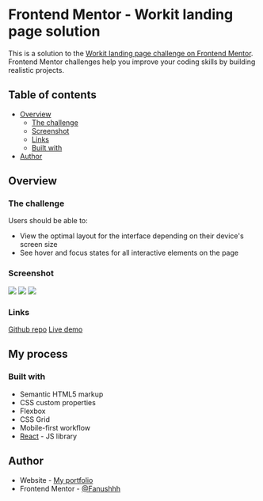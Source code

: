 # Frontend Mentor - Workit landing page solution

This is a solution to the [Workit landing page challenge on Frontend Mentor](https://www.frontendmentor.io/challenges/workit-landing-page-2fYnyle5lu). Frontend Mentor challenges help you improve your coding skills by building realistic projects. 

## Table of contents

- [Overview](#overview)
  - [The challenge](#the-challenge)
  - [Screenshot](#screenshot)
  - [Links](#links)
  - [Built with](#built-with)
- [Author](#author)


## Overview

### The challenge

Users should be able to:

- View the optimal layout for the interface depending on their device's screen size
- See hover and focus states for all interactive elements on the page

### Screenshot

![](./screenshots/workit-ss-desktop.png)
![](./screenshots/workit-ss-mobile.png)
![](./screenshots/workit-ss-tablet.png)

### Links

[Github repo](https://github.com/Fanushhh/workit-landing-page)
[Live demo](https://fanushhh.github.io/workit-landing-page/)

## My process

### Built with

- Semantic HTML5 markup
- CSS custom properties
- Flexbox
- CSS Grid
- Mobile-first workflow
- [React](https://reactjs.org/) - JS library

## Author
- Website - [My portfolio](https://www.your-site.com)
- Frontend Mentor - [@Fanushhh](https://www.frontendmentor.io/profile/Fanushhh)



